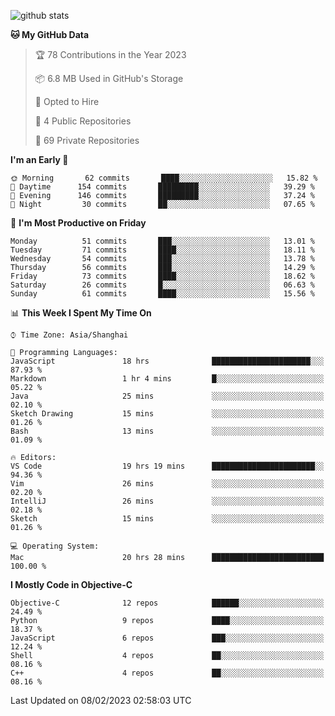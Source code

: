 
![github stats](https://github-readme-stats.vercel.app/api?username=ChesterYue&show_icons=true&count_private=true)

<!-- ![wakatime](https://github-readme-stats.vercel.app/api/wakatime?username=ChesterYue&layout=compact) -->

<!-- ![wakatime](https://github-readme-stats.vercel.app/api/top-langs/?username=ChesterYue&layout=compact) -->

<!--START_SECTION:waka-->
**🐱 My GitHub Data** 

> 🏆 78 Contributions in the Year 2023
 > 
> 📦 6.8 MB Used in GitHub's Storage 
 > 
> 💼 Opted to Hire
 > 
> 📜 4 Public Repositories 
 > 
> 🔑 69 Private Repositories  
 > 
**I'm an Early 🐤** 

```text
🌞 Morning       62 commits       ████░░░░░░░░░░░░░░░░░░░░░   15.82 % 
🌆 Daytime      154 commits       █████████░░░░░░░░░░░░░░░░   39.29 % 
🌃 Evening      146 commits       █████████░░░░░░░░░░░░░░░░   37.24 % 
🌙 Night         30 commits       ██░░░░░░░░░░░░░░░░░░░░░░░   07.65 % 

```
📅 **I'm Most Productive on Friday** 

```text
Monday          51 commits       ███░░░░░░░░░░░░░░░░░░░░░░   13.01 % 
Tuesday         71 commits       ████░░░░░░░░░░░░░░░░░░░░░   18.11 % 
Wednesday       54 commits       ███░░░░░░░░░░░░░░░░░░░░░░   13.78 % 
Thursday        56 commits       ███░░░░░░░░░░░░░░░░░░░░░░   14.29 % 
Friday          73 commits       ████░░░░░░░░░░░░░░░░░░░░░   18.62 % 
Saturday        26 commits       █░░░░░░░░░░░░░░░░░░░░░░░░   06.63 % 
Sunday          61 commits       ████░░░░░░░░░░░░░░░░░░░░░   15.56 % 

```


📊 **This Week I Spent My Time On** 

```text
⌚︎ Time Zone: Asia/Shanghai

💬 Programming Languages: 
JavaScript               18 hrs              ██████████████████████░░░   87.93 % 
Markdown                 1 hr 4 mins         █░░░░░░░░░░░░░░░░░░░░░░░░   05.22 % 
Java                     25 mins             ░░░░░░░░░░░░░░░░░░░░░░░░░   02.10 % 
Sketch Drawing           15 mins             ░░░░░░░░░░░░░░░░░░░░░░░░░   01.26 % 
Bash                     13 mins             ░░░░░░░░░░░░░░░░░░░░░░░░░   01.09 % 

🔥 Editors: 
VS Code                  19 hrs 19 mins      ███████████████████████░░   94.36 % 
Vim                      26 mins             ░░░░░░░░░░░░░░░░░░░░░░░░░   02.20 % 
IntelliJ                 26 mins             ░░░░░░░░░░░░░░░░░░░░░░░░░   02.18 % 
Sketch                   15 mins             ░░░░░░░░░░░░░░░░░░░░░░░░░   01.26 % 

💻 Operating System: 
Mac                      20 hrs 28 mins      █████████████████████████   100.00 % 

```

**I Mostly Code in Objective-C** 

```text
Objective-C              12 repos            ██████░░░░░░░░░░░░░░░░░░░   24.49 % 
Python                   9 repos             ████░░░░░░░░░░░░░░░░░░░░░   18.37 % 
JavaScript               6 repos             ███░░░░░░░░░░░░░░░░░░░░░░   12.24 % 
Shell                    4 repos             ██░░░░░░░░░░░░░░░░░░░░░░░   08.16 % 
C++                      4 repos             ██░░░░░░░░░░░░░░░░░░░░░░░   08.16 % 

```



 Last Updated on 08/02/2023 02:58:03 UTC
<!--END_SECTION:waka-->